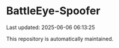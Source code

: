 # BattleEye-Spoofer

Last updated: 2025-06-06 06:13:25

This repository is automatically maintained.
